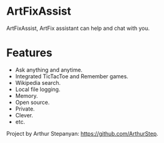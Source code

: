 # ArtFixAssist
ArtFixAssist, ArtFix assistant can help and chat with you.

# Features
* Ask anything and anytime.
* Integrated TicTacToe and Remember games.
* Wikipedia search.
* Local file logging.
* Memory.
* Open source.
* Private.
* Clever.
* etc.

Project by Arthur Stepanyan: https://github.com/ArthurStep.
